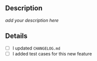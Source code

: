 ## Description

_add your description here_

## Details

- [ ] I updated `CHANGELOG.md`
- [ ] I added test cases for this new feature

